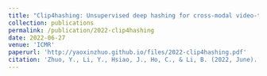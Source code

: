 ```yaml
---
title: "Clip4hashing: Unsupervised deep hashing for cross-modal video-text retrieval"
collection: publications
permalink: /publication/2022-clip4hashing
date: 2022-06-27
venue: 'ICMR'
paperurl: 'http://yaoxinzhuo.github.io/files/2022-clip4hashing.pdf'
citation: 'Zhuo, Y., Li, Y., Hsiao, J., Ho, C., & Li, B. (2022, June). &quot;Clip4hashing: Unsupervised deep hashing for cross-modal video-text retrieval.&quot; <i>Proceedings of the 2022 international conference on multimedia retrieval</i>. (pp. 158-166)'
---
```


